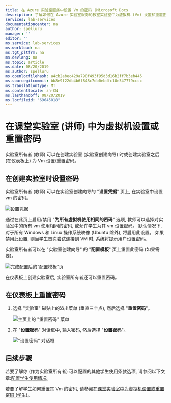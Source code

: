 ```yaml
---
title: 在 Azure 实验室服务中设置 Vm 的密码 |Microsoft Docs
description: 了解如何在 Azure 实验室服务的教室实验室中为虚拟机 (Vm) 设置和重置密码。
services: lab-services
documentationcenter: na
author: spelluru
manager: ''
editor: ''
ms.service: lab-services
ms.workload: na
ms.tgt_pltfrm: na
ms.devlang: na
ms.topic: article
ms.date: 08/20/2019
ms.author: spelluru
ms.openlocfilehash: a4cb2abec429a790f493f95d3d16b2ff7b3eb445
ms.sourcegitcommit: bb8e9f22db4b6f848c7db0ebdfc10e547779cccc
ms.translationtype: MT
ms.contentlocale: zh-CN
ms.lasthandoff: 08/20/2019
ms.locfileid: "69645018"
---
```

# <a name="set-or-reset-password-for-virtual-machines-in-classroom-labs-instructor"></a>在课堂实验室 (讲师) 中为虚拟机设置或重置密码
实验室所有者 (教师) 可以在创建实验室 (实验室创建向导) 时或创建实验室之后 (在仪表板上) 为 Vm 设置/重置密码。 

## <a name="set-password-at-the-time-of-lab-creation"></a>在创建实验室时设置密码
实验室所有者 (教师) 可以在实验室创建向导的 "**设置凭据**" 页上, 在实验室中设置 vm 的密码。

![设置凭据](../media/tutorial-setup-classroom-lab/set-credentials.png)

通过在此页上启用/禁用 "**为所有虚拟机使用相同的密码**" 选项, 教师可以选择对实验室中的所有 vm 使用相同的密码, 或允许学生为其 vm 设置密码。 默认情况下, 对于所有 Windows 和 Linux 操作系统映像 (Ubuntu 除外), 将启用此设置。 如果禁用此设置, 则当学生首次尝试连接到 VM 时, 系统将提示用户设置密码。 

实验室所有者可以在 "实验室创建向导" 的 "**配置模板**" 页上重置此密码 (如果需要)。 

![完成配置后的“配置模板”页](../media/tutorial-setup-classroom-lab/configure-template-after-complete.png)

在仪表板上创建实验室后, 实验室所有者还可以重置密码。 

## <a name="reset-password-on-the-dashboard"></a>在仪表板上重置密码

1. 选择 "实验室" 磁贴上的溢出菜单 (垂直三个点), 然后选择 "**重置密码**"。 

    ![主页上的 "重置密码" 菜单](../media/how-to-set-virtual-machine-passwords/reset-password-menu-dashboard.png)
1. 在 "**设置密码**" 对话框中, 输入密码, 然后选择 "**设置密码**"。
    
    !["设置密码" 对话框](../media/how-to-set-virtual-machine-passwords/set-password.png)

## <a name="next-steps"></a>后续步骤
若要了解你 (作为实验室所有者) 可以配置的其他学生使用条款选项, 请参阅以下文章:[配置学生使用情况](how-to-configure-student-usage.md)。

若要了解学生如何重置其 Vm 的密码, 请参阅[在课堂实验室中为虚拟机设置或重置密码 (学生)](how-to-set-virtual-machine-passwords-student.md)。
